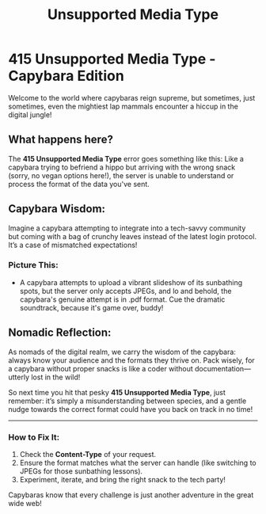 ﻿---
category: 4xx
code: 415
cover: https://firebasestorage.googleapis.com/v0/b/capy-http.appspot.com/o/Capy-415-750x600.avif?alt=media
thumbnail: https://firebasestorage.googleapis.com/v0/b/capy-http.appspot.com/o/Capy-415-250x200.avif?alt=media
coverAlt: Unsupported Media Type
description: Unsupported Media Type
tags:
- 4xx
title: Unsupported Media Type
---


# 415 Unsupported Media Type - Capybara Edition

Welcome to the world where capybaras reign supreme, but sometimes, just sometimes, even the mightiest lap mammals encounter a hiccup in the digital jungle!

## What happens here?

The **415 Unsupported Media Type** error goes something like this: Like a capybara trying to befriend a hippo but arriving with the wrong snack (sorry, no vegan options here!), the server is unable to understand or process the format of the data you've sent. 

## Capybara Wisdom:

Imagine a capybara attempting to integrate into a tech-savvy community but coming with a bag of crunchy leaves instead of the latest login protocol. It’s a case of mismatched expectations!

### Picture This:

- A capybara attempts to upload a vibrant slideshow of its sunbathing spots, but the server only accepts JPEGs, and lo and behold, the capybara's genuine attempt is in .pdf format. Cue the dramatic soundtrack, because it's game over, buddy!

## Nomadic Reflection:

As nomads of the digital realm, we carry the wisdom of the capybara: always know your audience and the formats they thrive on. Pack wisely, for a capybara without proper snacks is like a coder without documentation—utterly lost in the wild!

So next time you hit that pesky **415 Unsupported Media Type**, just remember: it’s simply a misunderstanding between species, and a gentle nudge towards the correct format could have you back on track in no time!

---
### How to Fix It:

1. Check the **Content-Type** of your request.
2. Ensure the format matches what the server can handle (like switching to JPEGs for those sunbathing lessons).
3. Experiment, iterate, and bring the right snack to the tech party!

Capybaras know that every challenge is just another adventure in the great wide web!